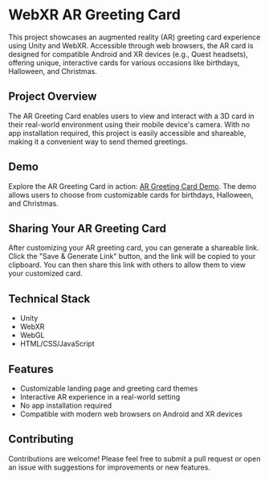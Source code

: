 # WebXR AR Greeting Card

This project showcases an augmented reality (AR) greeting card experience using Unity and WebXR. Accessible through web browsers, the AR card is designed for compatible Android and XR devices (e.g., Quest headsets), offering unique, interactive cards for various occasions like birthdays, Halloween, and Christmas.

## Project Overview

The AR Greeting Card enables users to view and interact with a 3D card in their real-world environment using their mobile device's camera. With no app installation required, this project is easily accessible and shareable, making it a convenient way to send themed greetings.

## Demo

Explore the AR Greeting Card in action: [AR Greeting Card Demo](https://97saundersj.github.io/WebXR-Card-Website/). The demo allows users to choose from customizable cards for birthdays, Halloween, and Christmas.

## Sharing Your AR Greeting Card

After customizing your AR greeting card, you can generate a shareable link. Click the "Save & Generate Link" button, and the link will be copied to your clipboard. You can then share this link with others to allow them to view your customized card.

## Technical Stack

- Unity
- WebXR
- WebGL
- HTML/CSS/JavaScript

## Features

- Customizable landing page and greeting card themes
- Interactive AR experience in a real-world setting
- No app installation required
- Compatible with modern web browsers on Android and XR devices

## Contributing

Contributions are welcome! Please feel free to submit a pull request or open an issue with suggestions for improvements or new features.